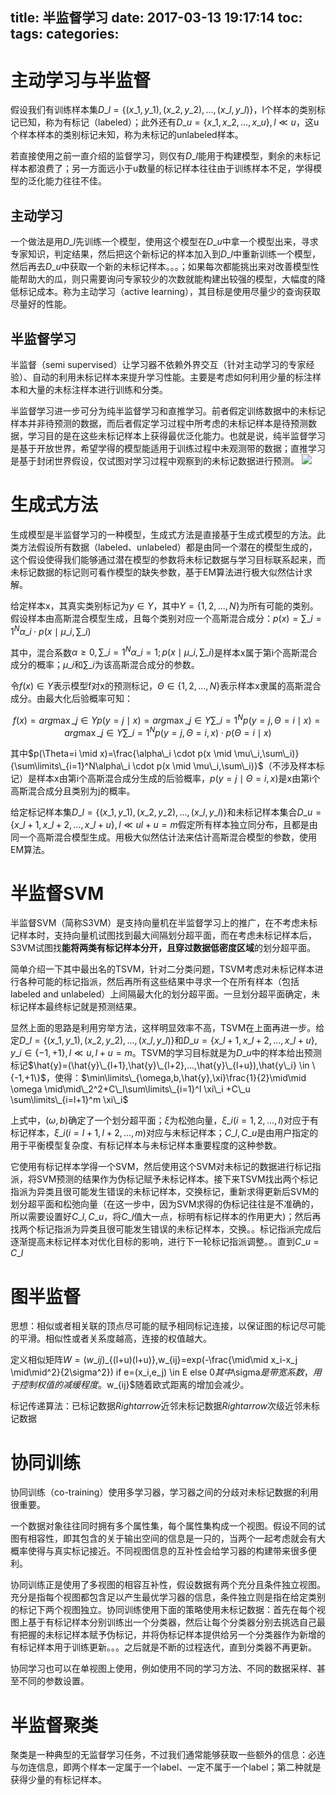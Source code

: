 title: 半监督学习
date: 2017-03-13 19:17:14
toc:
tags:
categories:
---

# 主动学习与半监督 #

假设我们有训练样本集$D\_l=\{ (x\_1,y\_1),(x\_2,y\_2),...,(x\_l,y\_l) \}$，l个样本的类别标记已知，称为有标记（labeled）；此外还有$D\_u=\{ x\_1,x\_2,...,x\_u \},l \ll u$，这u个样本样本的类别标记未知，称为未标记的unlabeled样本。

若直接使用之前一直介绍的监督学习，则仅有$D\_l$能用于构建模型，剩余的未标记样本都浪费了；另一方面远小于u数量的标记样本往往由于训练样本不足，学得模型的泛化能力往往不佳。
<!--more-->

## 主动学习 ##

一个做法是用$D\_l$先训练一个模型，使用这个模型在$D\_u$中拿一个模型出来，寻求专家知识，判定结果，然后把这个新标记的样本加入到$D\_l$中重新训练一个模型，然后再去$D\_u$中获取一个新的未标记样本。。。；如果每次都能挑出来对改善模型性能帮助大的瓜，则只需要询问专家较少的次数就能构建出较强的模型，大幅度的降低标记成本。称为主动学习（active learning），其目标是使用尽量少的查询获取尽量好的性能。


## 半监督学习 ##

半监督（semi supervised）让学习器不依赖外界交互（针对主动学习的专家经验）、自动的利用未标记样本来提升学习性能。主要是考虑如何利用少量的标注样本和大量的未标注样本进行训练和分类。

半监督学习进一步可分为纯半监督学习和直推学习。前者假定训练数据中的未标记样本并非待预测的数据，而后者假定学习过程中所考虑的未标记样本是待预测数据，学习目的是在这些未标记样本上获得最优泛化能力。也就是说，纯半监督学习是基于开放世界，希望学得的模型能适用于训练过程中未观测带的数据；直推学习是基于封闭世界假设，仅试图对学习过程中观察到的未标记数据进行预测。
![](http://peihao.space/img/article/ml/ml-intro10-2.png)

# 生成式方法 #

生成模型是半监督学习的一种模型，生成式方法是直接基于生成式模型的方法。此类方法假设所有数据（labeled、unlabeled）都是由同一个潜在的模型生成的，这个假设使得我们能够通过潜在模型的参数将未标记数据与学习目标联系起来，而未标记数据的标记则可看作模型的缺失参数，基于EM算法进行极大似然估计求解。

给定样本x，其真实类别标记为$y \in Y$，其中$Y = \{ 1,2,...,N \}$为所有可能的类别。假设样本由高斯混合模型生成，且每个类别对应一个高斯混合成分：$p(x)=\sum\limits\_{i=1}^N \alpha\_i \cdot p(x \mid \mu\_i,\sum\_i)$

其中，混合系数$\alpha \geq 0,\sum\_{i=1}^N \alpha\_i=1;p(x \mid \mu\_i,\sum\_i)$是样本x属于第i个高斯混合成分的概率；$\mu\_i$和$\sum\_i$为该高斯混合成分的参数。

令$f(x) \in Y$表示模型f对x的预测标记，$\Theta \in \{ 1,2,...,N \}$表示样本x隶属的高斯混合成分。由最大化后验概率可知：

$$
f(x)=arg \max\limits\_{j \in Y} p(y= j \mid x)
=arg \max\limits\_{j \in Y} \sum\limits\_{i=1}^Np(y=j,\Theta=i \mid x)
=arg \max\limits\_{j \in Y} \sum\limits\_{i=1}^Np(y=j,\Theta=i,x)\cdot p(\Theta =i \mid x)
$$

其中$p(\Theta=i \mid x)=\frac{\alpha\_i \cdot p(x \mid \mu\_i,\sum\_i)}{\sum\limits\_{i=1}^N\alpha\_i \cdot p(x \mid \mu\_i,\sum\_i)}$（不涉及样本标记）是样本x由第i个高斯混合成分生成的后验概率，$p(y=j \mid \Theta =i ,x)$是x由第i个高斯混合成分且类别为j的概率。

给定标记样本集$D\_l=\{ (x\_1,y\_1),(x\_2,y\_2),...,(x\_l,y\_l) \}$和未标记样本集合$D\_u=\{ x\_{l+1},x\_{l+2},...,x\_{l+u} \},l \ll u l+u=m$假定所有样本独立同分布，且都是由同一个高斯混合模型生成。用极大似然估计法来估计高斯混合模型的参数，使用EM算法。

# 半监督SVM #

半监督SVM（简称S3VM）是支持向量机在半监督学习上的推广，在不考虑未标记样本时，支持向量机试图找到最大间隔划分超平面，而在考虑未标记样本后，S3VM试图找**能将两类有标记样本分开，且穿过数据低密度区域**的划分超平面。

简单介绍一下其中最出名的TSVM，针对二分类问题，TSVM考虑对未标记样本进行各种可能的标记指派，然后再所有这些结果中寻求一个在所有样本（包括labeled and unlabeled）上间隔最大化的划分超平面。一旦划分超平面确定，未标记样本最终标记就是预测结果。

显然上面的思路是利用穷举方法，这样明显效率不高，TSVM在上面再进一步。给定$D\_l=\{(x\_1,y\_1),(x\_2,y\_2),...,(x\_l,y\_l)\}$和$D\_u=\{x\_{l+1},x\_{l+2},...,x\_{l+u}\},y\_i \in \{-1,+1\},l \ll u,l+u=m$。TSVM的学习目标就是为$D\_u$中的样本给出预测标记$\hat{y}=(\hat{y}\_{l+1},\hat{y}\_{l+2},...,\hat{y}\_{l+u}),\hat{y\_i} \in \{-1,+1\}$，使得：$\min\limits\_{\omega,b,\hat{y},\xi}\frac{1}{2}\mid\mid \omega \mid\mid\_2^2+C\_l\sum\limits\_{i=1}^l \xi\_i +C\_u \sum\limits\_{i=l+1}^m \xi\_i$

上式中，$(\omega,b)$确定了一个划分超平面；$\xi$为松弛向量，$\xi\_i(i=1,2,...,l)$对应于有标记样本，$\xi\_i(i=l+1,l+2,...,m)$对应与未标记样本；$C\_l,C\_u$是由用户指定的用于平衡模型复杂度、有标记样本与未标记样本重要程度的这种参数。


它使用有标记样本学得一个SVM，然后使用这个SVM对未标记的数据进行标记指派，将SVM预测的结果作为伪标记赋予未标记样本。接下来TSVM找出两个标记指派为异类且很可能发生错误的未标记样本，交换标记，重新求得更新后SVM的划分超平面和松弛向量（在这一步中，因为SVM求得的伪标记往往是不准确的，所以需要设置好$C\_l,C\_u$，将$C\_l$值大一点，标明有标记样本的作用更大)；然后再找两个标记指派为异类且很可能发生错误的未标记样本，交换。。标记指派完成后逐渐提高未标记样本对优化目标的影响，进行下一轮标记指派调整。。直到$C\_u=C\_l$

# 图半监督 #

思想：相似或者相关联的顶点尽可能的赋予相同标记连接，以保证图的标记尽可能的平滑。相似性或者关系度越高，连接的权值越大。

定义相似矩阵$W=(w\_{ij})$\_{(l+u)(l+u)},w\_{ij}=exp(-\frac{\mid\mid x\_i-x\_j \mid\mid^2}{2\sigma^2}) if e=(x\_i,e\_j) \in E else 0$其中$\sigma$是带宽系数，用于控制权值的减缓程度。$w\_{ij}$随着欧式距离的增加会减少。

标记传递算法：已标记数据$Rightarrow$近邻未标记数据$Rightarrow$次级近邻未标记数据

# 协同训练 #

协同训练（co-training）使用多学习器，学习器之间的分歧对未标记数据的利用很重要。

一个数据对象往往同时拥有多个属性集，每个属性集构成一个视图。假设不同的试图有相容性，即其包含的关于输出空间的信息是一只的，当两个一起考虑就会有大概率使得与真实标记接近。不同视图信息的互补性会给学习器的构建带来很多便利。

协同训练正是使用了多视图的相容互补性，假设数据有两个充分且条件独立视图。充分是指每个视图都包含足以产生最优学习器的信息，条件独立则是指在给定类别的标记下两个视图独立。协同训练使用下面的策略使用未标记数据：首先在每个视图上基于有标记样本分别训练出一个分类器，然后让每个分类器分别去挑选自己最有把握的未标记样本赋予伪标记，并将伪标记样本提供给另一个分类器作为新增的有标记样本用于训练更新。。。之后就是不断的过程迭代，直到分类器不再更新。

协同学习也可以在单视图上使用，例如使用不同的学习方法、不同的数据采样、甚至不同的参数设置。

# 半监督聚类 #

聚类是一种典型的无监督学习任务，不过我们通常能够获取一些额外的信息：必连与勿连信息，即两个样本一定属于一个label、一定不属于一个label；第二种就是获得少量的有标记样本。
